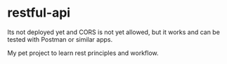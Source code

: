 # restful-api
Its not deployed yet and CORS is not yet allowed, but it works and can be tested with Postman or similar apps.

My pet project to learn rest principles and workflow.

